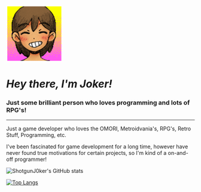 ![KEL](ITS-KEL.png)

# *Hey there, I'm Joker!*

### Just some brilliant person who loves programming and lots of RPG's!
---

Just a game developer who loves the OMORI, Metroidvania's, RPG's, Retro Stuff, Programming, etc.

I've been fascinated for game development for a long time, however have never found true motivations for certain projects, so I'm kind of a on-and-off programmer!


![ShotgunJ0ker's GitHub stats](https://github-readme-stats.vercel.app/api?username=ShotgunJ0ker&show_icons=true&theme=tokyonight&count_private=true)

[![Top Langs](https://github-readme-stats.vercel.app/api/top-langs/?username=ShotgunJ0ker&theme=tokyonight&langs_count=10&layout=compact&hide=jupyter%20notebook,html,php,gap,scss,css)](https://github.com/anuraghazra/github-readme-stats)


<!--
**ShotgunJ0ker/ShotgunJ0ker** is a ✨ _special_ ✨ repository because its `README.md` (this file) appears on your GitHub profile.

Here are some ideas to get you started:

- 🔭 I’m currently working on ...
- 🌱 I’m currently learning ...
- 👯 I’m looking to collaborate on ...
- 🤔 I’m looking for help with ...
- 💬 Ask me about ...
- 📫 How to reach me: ...
- 😄 Pronouns: ...
- ⚡ Fun fact: ...
-->
